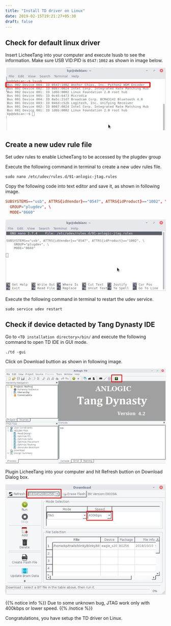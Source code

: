 ```yaml
---
title: "Install TD driver on Linux"
date: 2019-02-15T19:21:27+05:30
draft: false
---
```


## Check for default linux driver

Insert LicheeTang into your computer and execute lsusb to see the information. Make sure USB VID:PID is `0547:1002` as shown in image below.

![lsusb](/getting-started/installing-USB-Driver/linux/images/237929105611360081.jpg "Check for default linux driver.")

## Create a new udev rule file

Set udev rules to enable LicheeTang to be accessed by the plugdev group

Execute the following command in terminal to create a new udev rules file.

```
sudo nano /etc/udev/rules.d/91-anlogic-jtag.rules
```
Copy the following code into text editor and save it, as shown in following image.

```toml
SUBSYSTEMS=="usb", ATTRS{idVendor}=="0547", ATTRS{idProduct}=="1002", \
  GROUP="plugdev", \
  MODE="0660"
```
![udev edit](/getting-started/installing-USB-Driver/linux/images/572316008299057820.jpg "Create a new udev rule file.")

Execute the following command in terminal to restart the udev service.

```
sudo service udev restart
```

## Check if device detacted by Tang Dynasty IDE

Go to `<TD installation directory>/bin/` and execute the following command to open TD IDE in GUI mode.

```
./td -gui
```
Click on Download buttion as shown in following image.

![TD GUI Mode](/getting-started/installing-USB-Driver/linux/images/87078310026779781.jpg "Tang Dynasty SDK in GUI Mode.")

Plugin LicheeTang into your computer and hit Refresh buttion on Download Dialog box.

![TD Download Dialog](/getting-started/installing-USB-Driver/linux/images/1823555291194601.jpg "Bitstream Download Dialog")

{{% notice info %}}
Due to some unknown bug, JTAG work only with 400kbps or lower speed.
{{% /notice %}}

Congratulations, you have setup the TD driver on Linux.